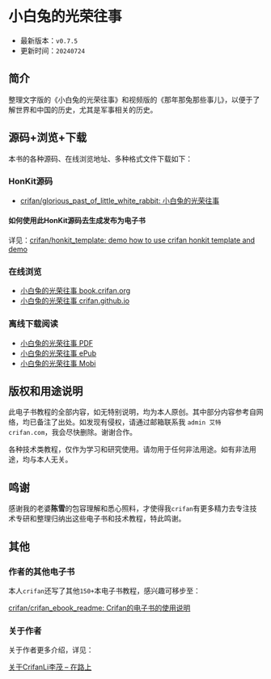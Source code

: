 # 小白兔的光荣往事

* 最新版本：`v0.7.5`
* 更新时间：`20240724`

## 简介

整理文字版的《小白兔的光荣往事》和视频版的《那年那兔那些事儿》，以便于了解世界和中国的历史，尤其是军事相关的历史。

## 源码+浏览+下载

本书的各种源码、在线浏览地址、多种格式文件下载如下：

### HonKit源码

* [crifan/glorious_past_of_little_white_rabbit: 小白兔的光荣往事](https://github.com/crifan/glorious_past_of_little_white_rabbit)

#### 如何使用此HonKit源码去生成发布为电子书

详见：[crifan/honkit_template: demo how to use crifan honkit template and demo](https://github.com/crifan/honkit_template)

### 在线浏览

* [小白兔的光荣往事 book.crifan.org](https://book.crifan.org/books/glorious_past_of_little_white_rabbit/website/)
* [小白兔的光荣往事 crifan.github.io](https://crifan.github.io/glorious_past_of_little_white_rabbit/website/)

### 离线下载阅读

* [小白兔的光荣往事 PDF](https://book.crifan.org/books/glorious_past_of_little_white_rabbit/pdf/glorious_past_of_little_white_rabbit.pdf)
* [小白兔的光荣往事 ePub](https://book.crifan.org/books/glorious_past_of_little_white_rabbit/epub/glorious_past_of_little_white_rabbit.epub)
* [小白兔的光荣往事 Mobi](https://book.crifan.org/books/glorious_past_of_little_white_rabbit/mobi/glorious_past_of_little_white_rabbit.mobi)

## 版权和用途说明

此电子书教程的全部内容，如无特别说明，均为本人原创。其中部分内容参考自网络，均已备注了出处。如发现有侵权，请通过邮箱联系我 `admin 艾特 crifan.com`，我会尽快删除。谢谢合作。

各种技术类教程，仅作为学习和研究使用。请勿用于任何非法用途。如有非法用途，均与本人无关。

## 鸣谢

感谢我的老婆**陈雪**的包容理解和悉心照料，才使得我`crifan`有更多精力去专注技术专研和整理归纳出这些电子书和技术教程，特此鸣谢。

## 其他

### 作者的其他电子书

本人`crifan`还写了其他`150+`本电子书教程，感兴趣可移步至：

[crifan/crifan_ebook_readme: Crifan的电子书的使用说明](https://github.com/crifan/crifan_ebook_readme)

### 关于作者

关于作者更多介绍，详见：

[关于CrifanLi李茂 – 在路上](https://www.crifan.org/about/)
